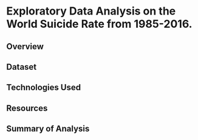 # Exploratory Data Analysis on the World Suicide Rate from 1985-2016.

## Overview

## Dataset

## Technologies Used

## Resources

## Summary of Analysis
